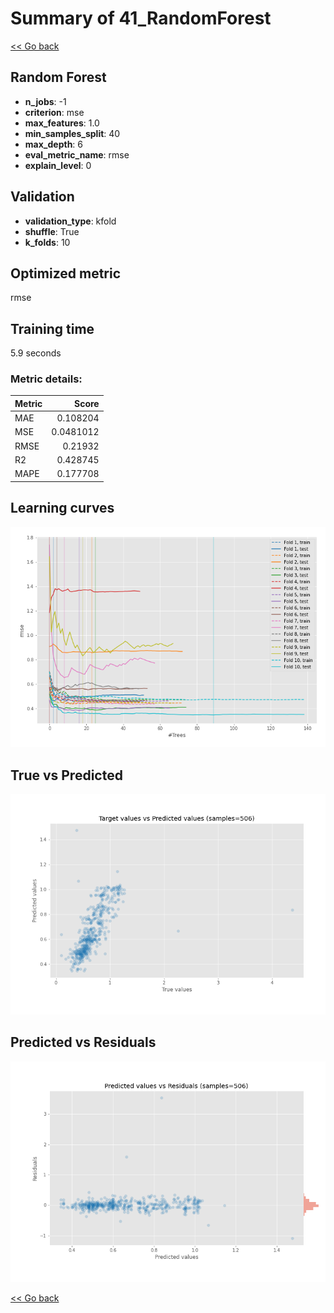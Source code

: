 # Summary of 41_RandomForest

[<< Go back](../README.md)


## Random Forest
- **n_jobs**: -1
- **criterion**: mse
- **max_features**: 1.0
- **min_samples_split**: 40
- **max_depth**: 6
- **eval_metric_name**: rmse
- **explain_level**: 0

## Validation
 - **validation_type**: kfold
 - **shuffle**: True
 - **k_folds**: 10

## Optimized metric
rmse

## Training time

5.9 seconds

### Metric details:
| Metric   |     Score |
|:---------|----------:|
| MAE      | 0.108204  |
| MSE      | 0.0481012 |
| RMSE     | 0.21932   |
| R2       | 0.428745  |
| MAPE     | 0.177708  |



## Learning curves
![Learning curves](learning_curves.png)
## True vs Predicted

![True vs Predicted](true_vs_predicted.png)


## Predicted vs Residuals

![Predicted vs Residuals](predicted_vs_residuals.png)



[<< Go back](../README.md)
